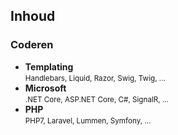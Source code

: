 Inhoud
------

### Coderen

- **Templating**  
<small>Handlebars, Liquid, Razor, Swig, Twig, ...</small>
- **Microsoft**  
<small>.NET Core, ASP.NET Core, C#, SignalR, ...</small>
- **PHP**  
<small>PHP7, Laravel, Lummen, Symfony, ...</small>